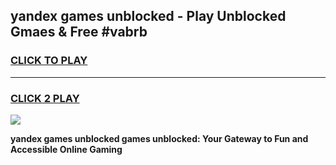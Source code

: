 
## yandex games unblocked - Play Unblocked Gmaes & Free #vabrb
<h3>
<a href="https://premium.freeplayer.one?title=yandex_games_unblocked&ref=01M">CLICK TO PLAY</a></h3>
<hr>

<h3>
<a href="https://premium.freeplayer.one?title=yandex_games_unblocked&ref=01M">CLICK 2 PLAY</a>
  
</h3>

<a href="https://premium.freeplayer.one?title=yandex_games_unblocked&ref=01M"><img src="https://clearcache.store/games.png"></a>


**yandex games unblocked games unblocked: Your Gateway to Fun and Accessible Online Gaming**
